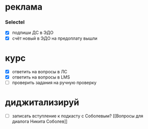 # реклама
### Selectel
- [x] подпиши ДС в ЭДО
- [x] счёт новый в ЭДО на предоплату вышли
# курс
- [x] ответить на вопросы в ЛС
- [x] ответить на вопросы в LMS
- [ ] проверить задания на ручную проверку
# диджитализируй
- [ ] записать вступление к подкасту с Соболевым? [[Вопросы для диалога Никита Соболев]]
